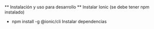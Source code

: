 ** Instalación y uso para desarrollo **
Instalar Ionic (se debe tener npm instalado)
- npm install -g @ionic/cli
Instalar dependencias
